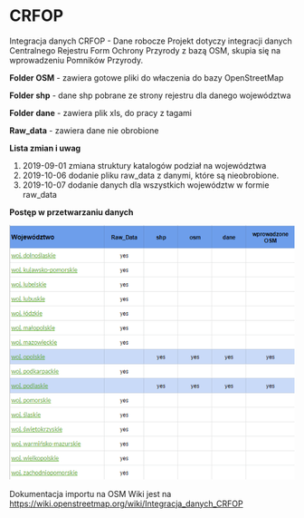 # CRFOP
Integracja danych CRFOP - Dane robocze
Projekt dotyczy integracji danych Centralnego Rejestru Form Ochrony Przyrody z bazą OSM, skupia się na wprowadzeniu Pomników Przyrody.

**Folder OSM** - zawiera gotowe pliki do właczenia do bazy OpenStreetMap

**Folder shp** - dane shp pobrane ze strony rejestru dla danego województwa

**Folder dane** - zawiera plik xls, do pracy z tagami

**Raw_data** - zawiera dane nie obrobione

**Lista zmian i uwag**

  1. 2019-09-01 zmiana struktury katalogów podział na województwa
  2. 2019-10-06 dodanie pliku raw_data z danymi, które są nieobrobione.
  3. 2019-10-07 dodanie danych dla wszystkich województw w formie raw_data

**Postęp w przetwarzaniu danych**

  ![](img/zestawienie%20CRFOP.png)
  
  Dokumentacja importu na OSM Wiki jest na https://wiki.openstreetmap.org/wiki/Integracja_danych_CRFOP
